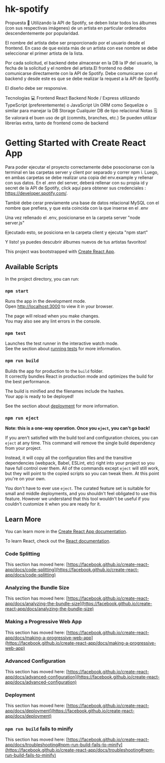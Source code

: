 # hk-spotify

Propuesta 📜
Utilizando la API de Spotify, se deben listar todos los álbumes (con sus respectivas imágenes) de un artista en particular ordenados descendentemente por popularidad.

El nombre del artista debe ser proporcionado por el usuario desde el frontend. En caso de que exista más de un artista con ese nombre se debe seleccionar el primer artista de la lista.

Por cada solicitud, el backend debe almacenar en la DB la IP del usuario, la fecha de la solicitud y el nombre del artista.​El frontend no debe comunicarse directamente con la API de Spotify. Debe comunicarse con el backend y desde este es que se debe realizar la request a la API de Spotify.

El diseño debe ser responsive.

Tecnologías 💻
Frontend
React
Backend
Node / Express utilizando TypeScript (preferentemente) o JavaScript
Un ORM como Sequelize o similar para manejar la DB
Storage
Cualquier DB de tipo relacional
Notas 🗒
Se valorará el buen uso de git (commits, branches, etc.)
Se pueden utilizar librerías extra, tanto de frontend como de backend

# Getting Started with Create React App

Para poder ejecutar el proyecto correctamente debe posocionarse con la terminal en las carpetas server y client por separado y correr npm i. 
Luego, en ambas carpetas se debe realizar una copia del env.example y rellenar con sus datos. En el .enn del  server, deberá rellenar con su propia id y secret de la API de Spotify, click aquí para obtener sus credenciales : https://developer.spotify.com/.

Tambié debe cerar previamente una base de datos relacional MySQL con el nombre que prefiera, y que esta coincida con la que inserse en el .env

Una vez rellenado el .env,  posicionarse en la carpeta server "node server.js"

Ejecutado esto, se posiciona en la carpeta client y ejecuta "npm start"

Y listo! ya puedes descubrir álbumes nuevos de tus artistas favoritos!


This project was bootstrapped with [Create React App](https://github.com/facebook/create-react-app).

## Available Scripts

In the project directory, you can run:

### `npm start`

Runs the app in the development mode.\
Open [http://localhost:3000](http://localhost:3000) to view it in your browser.

The page will reload when you make changes.\
You may also see any lint errors in the console.

### `npm test`

Launches the test runner in the interactive watch mode.\
See the section about [running tests](https://facebook.github.io/create-react-app/docs/running-tests) for more information.

### `npm run build`

Builds the app for production to the `build` folder.\
It correctly bundles React in production mode and optimizes the build for the best performance.

The build is minified and the filenames include the hashes.\
Your app is ready to be deployed!

See the section about [deployment](https://facebook.github.io/create-react-app/docs/deployment) for more information.

### `npm run eject`

**Note: this is a one-way operation. Once you `eject`, you can't go back!**

If you aren't satisfied with the build tool and configuration choices, you can `eject` at any time. This command will remove the single build dependency from your project.

Instead, it will copy all the configuration files and the transitive dependencies (webpack, Babel, ESLint, etc) right into your project so you have full control over them. All of the commands except `eject` will still work, but they will point to the copied scripts so you can tweak them. At this point you're on your own.

You don't have to ever use `eject`. The curated feature set is suitable for small and middle deployments, and you shouldn't feel obligated to use this feature. However we understand that this tool wouldn't be useful if you couldn't customize it when you are ready for it.

## Learn More

You can learn more in the [Create React App documentation](https://facebook.github.io/create-react-app/docs/getting-started).

To learn React, check out the [React documentation](https://reactjs.org/).

### Code Splitting

This section has moved here: [https://facebook.github.io/create-react-app/docs/code-splitting](https://facebook.github.io/create-react-app/docs/code-splitting)

### Analyzing the Bundle Size

This section has moved here: [https://facebook.github.io/create-react-app/docs/analyzing-the-bundle-size](https://facebook.github.io/create-react-app/docs/analyzing-the-bundle-size)

### Making a Progressive Web App

This section has moved here: [https://facebook.github.io/create-react-app/docs/making-a-progressive-web-app](https://facebook.github.io/create-react-app/docs/making-a-progressive-web-app)

### Advanced Configuration

This section has moved here: [https://facebook.github.io/create-react-app/docs/advanced-configuration](https://facebook.github.io/create-react-app/docs/advanced-configuration)

### Deployment

This section has moved here: [https://facebook.github.io/create-react-app/docs/deployment](https://facebook.github.io/create-react-app/docs/deployment)

### `npm run build` fails to minify

This section has moved here: [https://facebook.github.io/create-react-app/docs/troubleshooting#npm-run-build-fails-to-minify](https://facebook.github.io/create-react-app/docs/troubleshooting#npm-run-build-fails-to-minify)

